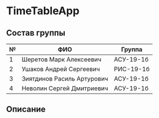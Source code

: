 # TimeTableApp
## Состав группы
| №  | ФИО                        | Группа    |
|----|----------------------------|-----------|
| 1  | Шеретов Марк Алексеевич    | АСУ-19-1б |
| 2  | Ушаков Андрей Сергеевич    | РИС-19-1б |
| 3  | Зиятдинов Расиль Артурович | АСУ-19-1б |
| 4  | Неволин Сергей Дмитриевич  | АСУ-19-1б |

## Описание
